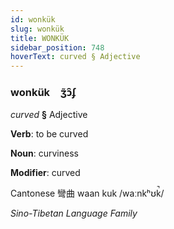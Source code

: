 ```yaml
---
id: wonkük
slug: wonkük
title: WONKÜK
sidebar_position: 748
hoverText: curved § Adjective
---
```


### wonkük&emsp;<span kind="abugida">ʒ̃ɔ̑ʄ</span>

*curved* **§** Adjective

**Verb**: to be curved

**Noun**: curviness

**Modifier**: curved

Cantonese 彎曲 waan kuk /waːnkʰʊk̚/

*Sino-Tibetan Language Family*